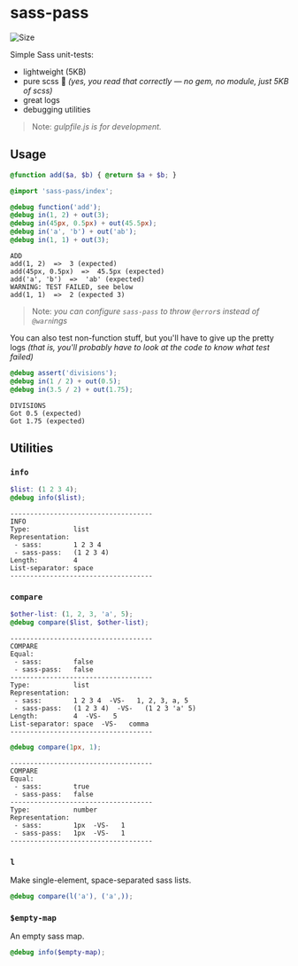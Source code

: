 # sass-pass
![Size](https://github-size-badge.herokuapp.com/matthias-t/sass-pass.svg)

Simple Sass unit-tests:
- lightweight (5KB)
- pure scss :tada: _(yes, you read that correctly — no gem, no module, just 5KB of scss)_
- great logs
- debugging utilities

> Note: _gulpfile.js is for development._



## Usage
```scss
@function add($a, $b) { @return $a + $b; }
```
```scss
@import 'sass-pass/index';

@debug function('add');
@debug in(1, 2) + out(3);
@debug in(45px, 0.5px) + out(45.5px);
@debug in('a', 'b') + out('ab');
@debug in(1, 1) + out(3);
```
```
ADD
add(1, 2)  =>  3 (expected)
add(45px, 0.5px)  =>  45.5px (expected)
add('a', 'b')  =>  'ab' (expected)
WARNING: TEST FAILED, see below
add(1, 1)  =>  2 (expected 3)
```
> Note: _you can configure `sass-pass` to throw `@error`s instead of `@warn`ings_

You can also test non-function stuff, but you'll have to give up the pretty logs _(that is, you'll probably have to look at the code to know what test failed)_
```scss
@debug assert('divisions');
@debug in(1 / 2) + out(0.5);
@debug in(3.5 / 2) + out(1.75);
```
```
DIVISIONS
Got 0.5 (expected)
Got 1.75 (expected)
```


## Utilities

### `info`
```scss
$list: (1 2 3 4);
@debug info($list);
```
```
------------------------------------
INFO
Type:           list
Representation:
 - sass:        1 2 3 4
 - sass-pass:   (1 2 3 4)
Length:         4
List-separator: space
------------------------------------
```

### `compare`
```scss
$other-list: (1, 2, 3, 'a', 5);
@debug compare($list, $other-list);
```
```
------------------------------------
COMPARE
Equal:  
 - sass:        false
 - sass-pass:   false
------------------------------------
Type:           list
Representation:
 - sass:        1 2 3 4  -VS-   1, 2, 3, a, 5
 - sass-pass:   (1 2 3 4)  -VS-   (1 2 3 'a' 5)
Length:         4  -VS-   5
List-separator: space  -VS-   comma
------------------------------------
```
```scss
@debug compare(1px, 1);
```
```
------------------------------------
COMPARE
Equal:
 - sass:        true
 - sass-pass:   false
------------------------------------
Type:           number
Representation:
 - sass:        1px  -VS-   1
 - sass-pass:   1px  -VS-   1
------------------------------------
```

### `l`
Make single-element, space-separated sass lists.
```scss
@debug compare(l('a'), ('a',));
```

### `$empty-map`
An empty sass map.
```scss
@debug info($empty-map);
```
